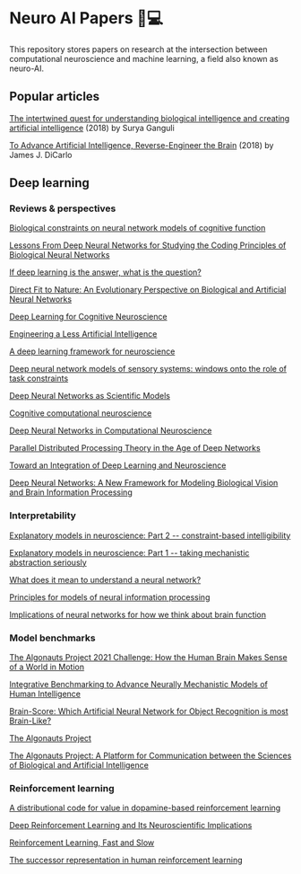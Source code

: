 # Neuro AI Papers 🧠💻
This repository stores papers on research at the intersection between computational neuroscience and machine learning, a field also known as neuro-AI.


## Popular articles

[The intertwined quest for understanding biological intelligence and creating artificial intelligence](https://neuroscience.stanford.edu/news/intertwined-quest-understanding-biological-intelligence-and-creating-artificial-intelligence) (2018) by Surya Ganguli

[To Advance Artificial Intelligence, Reverse-Engineer the Brain](https://www.wired.com/story/to-advance-artificial-intelligence-reverse-engineer-the-brain/) (2018) by James J. DiCarlo


## Deep learning

### Reviews & perspectives

[Biological constraints on neural network models of cognitive function](https://www.nature.com/articles/s41583-021-00473-5)

[Lessons From Deep Neural Networks for Studying the Coding Principles of Biological Neural Networks](https://www.frontiersin.org/articles/10.3389/fnsys.2020.615129/full)

[If deep learning is the answer, what is the question?](https://www.nature.com/articles/s41583-020-00395-8)

[Direct Fit to Nature: An Evolutionary Perspective on Biological and Artificial Neural Networks](http://www.sciencedirect.com/science/article/pii/S089662731931044X)

[Deep Learning for Cognitive Neuroscience](http://arxiv.org/abs/1903.01458)

[Engineering a Less Artificial Intelligence](http://www.sciencedirect.com/science/article/pii/S0896627319307408)

[A deep learning framework for neuroscience](https://www.nature.com/articles/s41593-019-0520-2)

[Deep neural network models of sensory systems: windows onto the role of task constraints](https://www.sciencedirect.com/science/article/pii/S0959438818302034)

[Deep Neural Networks as Scientific Models](http://www.sciencedirect.com/science/article/pii/S1364661319300348)

[Cognitive computational neuroscience](https://www.nature.com/articles/s41593-018-0210-5)

[Deep Neural Networks in Computational Neuroscience](https://www.biorxiv.org/content/10.1101/133504v2)

[Parallel Distributed Processing Theory in the Age of Deep Networks](http://www.sciencedirect.com/science/article/pii/S1364661317302164)

[Toward an Integration of Deep Learning and Neuroscience](https://www.frontiersin.org/articles/10.3389/fncom.2016.00094/full)

[Deep Neural Networks: A New Framework for Modeling Biological Vision and Brain Information Processing](https://www.annualreviews.org/doi/10.1146/annurev-vision-082114-035447)

### Interpretability

[Explanatory models in neuroscience: Part 2 -- constraint-based intelligibility](http://arxiv.org/abs/2104.01489)

[Explanatory models in neuroscience: Part 1 -- taking mechanistic abstraction seriously](http://arxiv.org/abs/2104.01490)

[What does it mean to understand a neural network?](http://arxiv.org/abs/1907.06374)

[Principles for models of neural information processing](https://www.sciencedirect.com/science/article/pii/S1053811917306638)

[Implications of neural networks for how we think about brain function](https://www.cambridge.org/core/journals/behavioral-and-brain-sciences/article/abs/implications-of-neural-networks-for-how-we-think-about-brain-function/BF0C676BD8290F6F02235C82865A0623)

### Model benchmarks

[The Algonauts Project 2021 Challenge: How the Human Brain Makes Sense of a World in Motion](http://arxiv.org/abs/2104.13714)

[Integrative Benchmarking to Advance Neurally Mechanistic Models of Human Intelligence](https://www.sciencedirect.com/science/article/pii/S089662732030605X)

[Brain-Score: Which Artificial Neural Network for Object Recognition is most Brain-Like?](https://www.biorxiv.org/content/10.1101/407007v2)

[The Algonauts Project](https://www.nature.com/articles/s42256-019-0127-z)

[The Algonauts Project: A Platform for Communication between the Sciences of Biological and Artificial Intelligence](http://arxiv.org/abs/1905.05675)

### Reinforcement learning

[A distributional code for value in dopamine-based reinforcement learning](https://www.nature.com/articles/s41586-019-1924-6)

[Deep Reinforcement Learning and Its Neuroscientific Implications](http://www.sciencedirect.com/science/article/pii/S0896627320304682)

[Reinforcement Learning, Fast and Slow](https://www.sciencedirect.com/science/article/pii/S1364661319300610)

[The successor representation in human reinforcement learning](https://www.nature.com/articles/s41562-017-0180-8)



